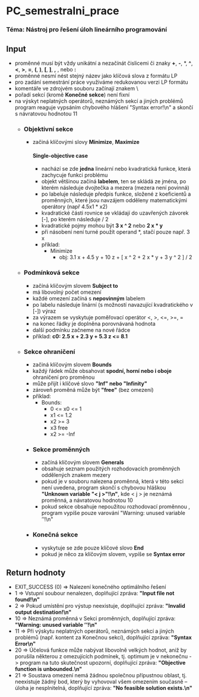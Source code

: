 # PC_semestralni_prace
### Téma: Nástroj pro řešení úloh lineárního programování
## Input
- proměnné musí být vždy unikátní a nezačínát čislicemi či znaky **+**, **-**, *, **^**, **<**, **>**, **=**, **(**, **)**, **[**, **]**, **,** , nebo **:**
- proměnné nesmí nést stejný název jako klíčová slova z formátu LP
- pro zadání semestrání práce využiváme redukovanou verzi LP formátu
- komentáře ve zdrojvém souboru začínají znakem \
- pořadí sekcí (kromě **Konečné sekce**) není fixní
- na výskyt neplatných operátorů, neznámých sekcí a jiných problémů program reaguje vypsáním chybového hlášení "Syntax error!\n" a skončí s návratovou hodnotou 11
  - ### Objektivní sekce
      - začiná klíčovými slovy **Minimize**, **Maximize**
        #### Single-objective case
        - nachází se zde **jedna** lineární nebo kvadratická funkce, která zachycuje funkci problému
        - objekt většinou začíná **labelem**, ten se skládá ze jména, po kterém následuje dvojtečka a mezera (mezera není povinná)
        - po labeluje následuje předpis funkce, složené z koeficientů a proměnných, které jsou navzájem odděleny matematickými operátory (např 4.5x1 * x2)
        - kvadratické části rovnice se vkládají do uzavřených závorek [-], po kterém následuje / 2
        - kvadratické pojmy mohou být **3 x ^ 2** nebo **2 x * y**
        - při násobení není turné použít operand *, stačí pouze např. 3 x
        - příklad:
            - Minimize
                - obj: 3.1 x + 4.5 y + 10 z + [ x ^ 2 + 2 x * y + 3 y ^ 2 ] / 2
  - ### Podmínková sekce
     - začíná kličovým slovem **Subject to**
     - má libovolný počet omezení
     - každé omezení začíná s **nepovinným** labelem
     - po labelu následuje linární (s možností navazující kvadratického v [-]) výraz
     - za výrazem se vyskytuje poměřovací operátor <, >, <=, >=, =
     - na konec řádky je doplněna porovnávaná hodnota
     - další podmínku začneme na nové řádce
     - příklad: **c0: 2.5 x + 2.3 y + 5.3 z <= 8.1**
  - ### Sekce ohraničení
      - začiná klíčovým slovem **Bounds**
      - každý řádek může obsahovat **spodní, horní nebo i oboje** ohraničení pro proměnou
      - může přijít i klíčové slovo **"Inf" nebo "Infinity"**
      - zároveň proměná může být **"free"** (bez omezení)
      - příklad:
        - Bounds:
          - 0 <= x0 <= 1
          - x1 <= 1.2
          - x2 >= 3
          - x3 free
          - x2 >= -Inf
    - ### Sekce proměnných
      - začíná klíčovým slovem **Generals**
      - obsahuje seznam použitých rozhodovacích proměnných oddělených znakem mezery
      - pokud je v souboru nalezena proměnná, která v této sekci není uvedena, program skončí s chybovou hláškou **"Unknown variable "< j >"!\n"**, kde < j > je neznámá proměnná, a návratovou hodnotou 10
      - pokud sekce obsahuje nepoužitou rozhodovací proměnnou <n>, program vypíše pouze varování "Warning: unused variable ’<n>’!\n"
    - ### Konečná sekce
      - vyskytuje se zde pouze klíčové slovo **End**
      - pokud je něco za klíčovým slovem, vypíše se **Syntax error**
## Return hodnoty
-  EXIT_SUCCESS (0) => Nalezení konečného optimálního řešení
-  1 => Vstupní soubour nenalezen, doplňující zpráva: **"Input file not found!\n"**
-  2 => Pokud umístění pro výstup neexistuje, doplňující zpráva: **"Invalid output destination!\n"**
-  10 => Neznámá proměnná v Sekci proměnných, doplňující zpráva: **"Warning: unused variable ’<n>’!\n"**
-  11 => Při výskytu neplatných operátorů, neznámých sekcí a jiných problémů (např. kontent za Konečnou sekcí), doplňující zpráva: **"Syntax Error\n"**
-  20 => Účelová funkce může nabývat libovolně velkých hodnot, aniž by porušila některou z omezujících podmínek, tj. optimum je v nekonečnu -> program na tuto skutečnost upozorní, doplňující zpráva: **"Objective function is unbounded.\n"** 
-  21 => Soustava omezení nemá žádnou společnou přípustnou oblast, tj. neexistuje žádný bod, který by vyhovoval všem omezením současně – úloha je nesplnitelná, doplňující zpráva: **"No feasible solution exists.\n"**
